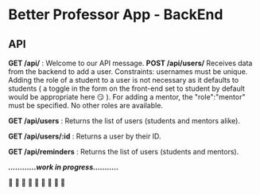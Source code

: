 # Better Professor App - BackEnd #

## API ##

**GET /api/** : Welcome to our API message.
**POST /api/users/** Receives data from the backend to add a user. Constraints: usernames must be unique. Adding the role of a student to a user is not necessary as it defaults to students ( a toggle in the form on the front-end set to student by default would be appropriate here :smirk: ). For adding a mentor, the "role":"mentor" must be specified. No other roles are available.

**GET /api/users** : Returns the list of users (students and mentors alike). 

**GET /api/users/:id** : Returns a user by their ID.

**GET /api/reminders** : Returns the list of users (students and mentors).

 ***............work in progress...........***

:hammer: :hammer: :hammer: :construction_worker: :construction_worker: :construction_worker: :hammer: :hammer: :hammer:


